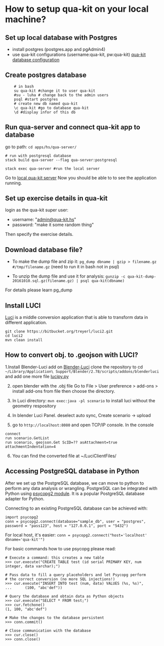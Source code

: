 # How to setup qua-kit on your local machine?
## Set up local database with Postgres
- install postgres (postgres.app and pgAdmin4)
- use qua-kit configurations (username:qua-kit, pw:qua-kit) [qua-kit database configuration](https://github.com/achirkin/qua-kit/blob/reflex/apps/hs/qua-server/config/settingsPostgreSQL.yml)
## Create postgres database
```
	# in bash
	su qua-kit #change it to user qua-kit
	#su - luha # change back to the admin users
	psql #start postgres
	# create new db named qua-kit
	\c qua-kit #go to database qua-kit
	\d #display infor of this db
```

## Run qua-server and connect qua-kit app to database

go to path: `cd apps/hs/qua-server/`

```
# run with postgresql database
stack build qua-server --flag qua-server:postgresql

stack exec qua-server #run the local server
```

Go to [local qua-kit server](http://localhost:3000/viewer)
Now you should be able to to see the application running.

## Set up exercise details in qua-kit
login as the qua-kit super user:

- username: "admin@qua-kit.hs"
- password: "make it some random thing"

Then specify the exercise details.

## Download database file?

- To make the dump file and zip it: `pg_dump dbname | gzip > filename.gz #/tmp/filename.gz`  (need to run it in bash not in psql)  

- To unzip the dump file and use it for analysis: `gunzip -c qua-kit-dump-20161010.sql.gz(filename.gz) | psql qua-kit(dbname)`

For details please learn pg_dump

## Install LUCI
[Luci](https://bitbucket.org/treyerl/luci2/src/master/) is a middle conversion application that is able to transform data in different application.

```
git clone https://bitbucket.org/treyerl/luci2.git
cd luci2
mvn clean install
```


## How to convert obj. to .geojson with LUCI?
1.Install Blender-Luci add on [Blender-Luci](https://bitbucket.org/treyerl/blenderluci)
clone the repository to cd `~/Library/Application\ Support/Blender/2.78/scripts/addons/blenderluci` and add one more file  [lucipy.py](https://bitbucket.org/treyerl/lucipy/src/master/lucipy.py)

2. open blender with the .obj file
Go to File > User preference > add-ons > install add-ons from file then choose the directory.

3. In Luci directory: `mvn exec:java -pl scenario` to install luci without the geometry respository

4. In blender Luci Panel. deselect auto sync, Create scenario ->  upload

5. go to `http://localhost:8080` and open TCP/IP console. In the console
```
connect
run scenario.GetList
run scenario, geojson.Get ScID=?? asAttachment=true attachmentIndentation=4
```
6. You can find the converted file at ~/LuciClientFiles/


## Accessing PostgreSQL database in Python
After we set up the PostgreSQL database, we can move to python to perform any data analysis or wrangling. PostgreSQL can be integrated with Python using [psycopg2 module](http://initd.org/psycopg/docs/usage.html#passing-parameters-to-sql-queries). It is a popular PostgreSQL database adapter for Python.

Connecting to an existing PostgreSQL database can be achieved with:

```
import psycopg2
conn = psycopg2.connect(database="sample_db", user = "postgres", password = "pass123", host = "127.0.0.1", port = "5432")
```

For local host, it's easier:
`conn = psycopg2.connect("host='localhost' dbname='qua-kit'")`

For basic commands how to use psycopg please read:

```
# Execute a command: this creates a new table
>>> cur.execute("CREATE TABLE test (id serial PRIMARY KEY, num integer, data varchar);")

# Pass data to fill a query placeholders and let Psycopg perform
# the correct conversion (no more SQL injections!)
>>> cur.execute("INSERT INTO test (num, data) VALUES (%s, %s)",
...      (100, "abc'def"))

# Query the database and obtain data as Python objects
>>> cur.execute("SELECT * FROM test;")
>>> cur.fetchone()
(1, 100, "abc'def")

# Make the changes to the database persistent
>>> conn.commit()

# Close communication with the database
>>> cur.close()
>>> conn.close()
```
